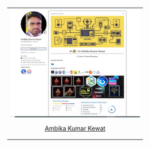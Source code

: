 <table width="100%">
           <tr>
             <td align="center">
               <img src="./kumar007ambi/my github profile.JPG" height="250" width="300"/>
               <p><a href="https://github.com/kumar007ambi">Ambika Kumar Kewat</a></p>
            </td>
          </tr>
</table>
